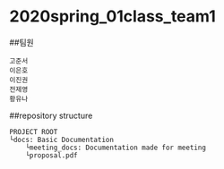 2020spring_01class_team1
=============

##팀원

	고준서
	이은호
	이진권
	전제영
	황유나


##repository structure

	PROJECT ROOT
	└docs: Basic Documentation
		└meeting_docs: Documentation made for meeting
		└proposal.pdf